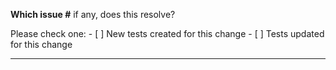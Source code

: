 **Which issue \#** if any, does this resolve?

Please check one: - \[ \] New tests created for this change - \[ \] Tests updated for this change

------------------------------------------------------------------------
